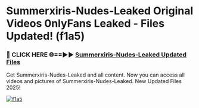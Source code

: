 # Summerxiris-Nudes-Leaked Original Videos 0nlyFans Leaked - Files Updated! (f1a5)

<h3>🔴 CLICK HERE 🌐==►► <a href="https://tinyurl.com/4mcuefdz" rel="nofollow">Summerxiris-Nudes-Leaked Updated Files</a></h3>

Get Summerxiris-Nudes-Leaked and all content. Now you can access all videos and pictures of Summerxiris-Nudes-Leaked. New Updated Files 2025!

[![f1a5](https://i.imgur.com/StAQSOY.gif)](https://tinyurl.com/4mcuefdz)
